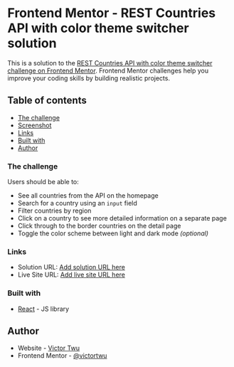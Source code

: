 # Frontend Mentor - REST Countries API with color theme switcher solution

This is a solution to the [REST Countries API with color theme switcher challenge on Frontend Mentor](https://www.frontendmentor.io/challenges/rest-countries-api-with-color-theme-switcher-5cacc469fec04111f7b848ca). Frontend Mentor challenges help you improve your coding skills by building realistic projects.

## Table of contents


- [The challenge](#the-challenge)
- [Screenshot](#screenshot)
- [Links](#links)
- [Built with](#built-with)
- [Author](#author)



### The challenge

Users should be able to:

- See all countries from the API on the homepage
- Search for a country using an `input` field
- Filter countries by region
- Click on a country to see more detailed information on a separate page
- Click through to the border countries on the detail page
- Toggle the color scheme between light and dark mode *(optional)*



### Links

- Solution URL: [Add solution URL here](https://your-solution-url.com)
- Live Site URL: [Add live site URL here](https://your-live-site-url.com)



### Built with

- [React](https://reactjs.org/) - JS library


## Author

- Website - [Victor Twu](https://victor-twu-portfolio.herokuapp.com/)
- Frontend Mentor - [@victortwu](https://www.frontendmentor.io/profile/victortwu)
